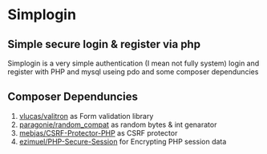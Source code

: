 # Simplogin

## Simple secure login & register via php

Simplogin is a very simple authentication (I mean not fully system) login and register with PHP and mysql useing pdo and some composer dependuncies

## Composer Dependuncies

1.  [vlucas/valitron](https://github.com/vlucas/valitron) as Form validation library
2.  <a href="">paragonie/random_compat</a> as random bytes & int genarator
3.  [mebjas/CSRF-Protector-PHP](https://github.com/mebjas/CSRF-Protector-PHP) as CSRF protector
4.  [ezimuel/PHP-Secure-Session](https://github.com/ezimuel/PHP-Secure-Session) for Encrypting PHP session data
